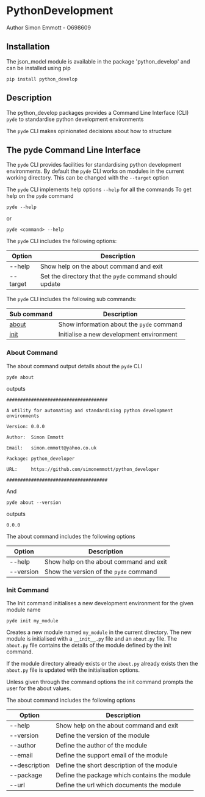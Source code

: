 # PythonDevelopment

Author Simon Emmott - O698609

## Installation
The json_model module is available in the package 'python_develop' and can be installed using pip
```
pip install python_develop
```

## Description

The python_develop packages provides a Command Line Interface (CLI) `pyde` to standardise python development environments

The `pyde` CLI makes opinionated decisions about how to structure 

## The pyde Command Line Interface
The `pyde` CLI provides facilities for standardising python development environments.
By default the `pyde` CLI works on modules in the current working directory. This can be changed with the `--target` option

The `pyde` CLI implements help options `--help` for all the commands
To get help on the `pyde` command

```
pyde --help
```

or

```
pyde <command> --help
```

The `pyde` CLI includes the following options:

Option    | Description
----------|--------------
--help    | Show help on the about command and exit
--target  | Set the directory that the `pyde` command should update



The `pyde` CLI includes the following sub commands:

Sub command             | Description
------------------------|----------------
[about](#about-command) | Show information about the `pyde` command
[init](#init-command)   | Initialise a new development environment

### About Command

The about command output details about the `pyde` CLI

```
pyde about
```

outputs

```
#####################################

A utility for automating and standardising python development environments

Version: 0.0.0

Author:  Simon Emmott

Email:   simon.emmott@yahoo.co.uk

Package: python_developer

URL:     https://github.com/simonemmott/python_developer

#####################################
```

And

```
pyde about --version
```

outputs

```
0.0.0
```

The about command includes the following options

Option    | Description
----------|--------------
--help    | Show help on the about command and exit
--version | Show the version of the `pyde` command

### Init Command

The Init command initialises a new development environment for the given module name
```
pyde init my_module
```

Creates a new module named `my_module` in the current directory.
The new module is initialised with a `__init__.py` file and an `about.py` file.
The `about.py` file contains the details of the module defined by the init command.

If the module directory already exists or the `about.py` already exists then the `about.py` file is updated with the initialisation options.

Unless given through the command options the init command prompts the user for the about values.

The about command includes the following options

Option        | Description
--------------|--------------
--help        | Show help on the about command and exit
--version     | Define the version of the module
--author      | Define the author of the module
--email       | Define the support email of the module
--description | Define the short description of the module
--package     | Define the package which contains the module
--url         | Define the url which documents the module


















